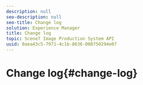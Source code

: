 ```yaml
---
description: null
seo-description: null
seo-title: Change log
solution: Experience Manager
title: Change log
topic: Scene7 Image Production System API
uuid: 0aea43c5-7971-4c1b-8636-008750294e07
---
```


# Change log{#change-log}

